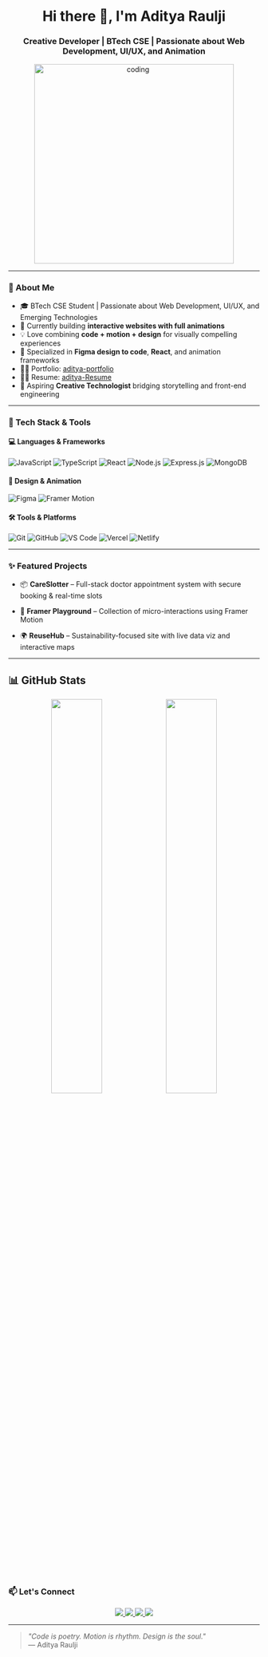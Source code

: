 

<h1 align="center">Hi there 👋, I'm Aditya Raulji</h1>
<h3 align="center">Creative Developer | BTech CSE | Passionate about Web Development, UI/UX, and Animation</h3>

<p align="center">
  <img src="https://sdmntprwestus2.oaiusercontent.com/files/00000000-e498-61f8-8aa6-60792f3d9af3/raw?se=2025-05-11T06%3A54%3A48Z&sp=r&sv=2024-08-04&sr=b&scid=00000000-0000-0000-0000-000000000000&skoid=30ec2761-8f41-44db-b282-7a0f8809659b&sktid=a48cca56-e6da-484e-a814-9c849652bcb3&skt=2025-05-11T02%3A51%3A14Z&ske=2025-05-12T02%3A51%3A14Z&sks=b&skv=2024-08-04&sig=k1c7LwCgNswA6/KN3kvBy0EnWMvqBkDO3XOKqzqxs3s%3D" alt="coding" width="400"/>
</p>

---

### 🧠 About Me

- 🎓  BTech CSE Student | Passionate about Web Development, UI/UX, and Emerging Technologies
- 🔭 Currently building **interactive websites with full animations**
- 💡 Love combining **code + motion + design** for visually compelling experiences
- 🎨 Specialized in **Figma design to code**, **React**, and animation frameworks
- 👨‍💻 Portfolio: [aditya-portfolio](https://aditya-portfolio-cjo4.onrender.com/)
- 👨‍💻 Resume: [aditya-Resume](https://drive.google.com/drive/folders/1i-vS8fM_nWDVsMwnibLNndH-79VNw4Iu)
- 🎯 Aspiring **Creative Technologist** bridging storytelling and front-end engineering

---

### 🚀 Tech Stack & Tools

#### 💻 Languages & Frameworks  
![JavaScript](https://img.shields.io/badge/-JavaScript-black?style=flat-square&logo=javascript)
![TypeScript](https://img.shields.io/badge/-TypeScript-black?style=flat-square&logo=typescript)
![React](https://img.shields.io/badge/-React-black?style=flat-square&logo=react)
![Node.js](https://img.shields.io/badge/-Node.js-black?style=flat-square&logo=node.js)
![Express.js](https://img.shields.io/badge/-Express.js-black?style=flat-square&logo=express)
![MongoDB](https://img.shields.io/badge/-MongoDB-black?style=flat-square&logo=mongodb)

#### 🎨 Design & Animation  
![Figma](https://img.shields.io/badge/-Figma-black?style=flat-square&logo=figma)
![Framer Motion](https://img.shields.io/badge/-Framer_Motion-black?style=flat-square&logo=framer)

#### 🛠️ Tools & Platforms  
![Git](https://img.shields.io/badge/-Git-black?style=flat-square&logo=git)
![GitHub](https://img.shields.io/badge/-GitHub-black?style=flat-square&logo=github)
![VS Code](https://img.shields.io/badge/-VS_Code-black?style=flat-square&logo=visual-studio-code)
![Vercel](https://img.shields.io/badge/-Vercel-black?style=flat-square&logo=vercel)
![Netlify](https://img.shields.io/badge/-Netlify-black?style=flat-square&logo=netlify)

---

### ✨ Featured Projects

- 📦 **CareSlotter** – Full-stack doctor appointment system with secure booking & real-time slots 
- 🎨 **Framer Playground** – Collection of micro-interactions using Framer Motion  
 
- 🌍 **ReuseHub** – Sustainability-focused site with live data viz and interactive maps

---

## 📊 GitHub Stats

<p align="center">
  <img width="45%" src="https://github-readme-stats.vercel.app/api?username=aditya-raulji&show_icons=true&theme=tokyonight" />
  <img width="45%" src="https://github-readme-stats.vercel.app/api/top-langs/?username=aditya-raulji&layout=compact&theme=tokyonight" />
</p>



### 📫 Let's Connect

<p align="center">
  <a href="https://www.linkedin.com/in/aditya-raulji-714492322/" target="_blank">
    <img src="https://img.shields.io/badge/-LinkedIn-blue?style=flat-square&logo=linkedin" />
  </a>
  <a href="https://aditya-portfolio-cjo4.onrender.com/" target="_blank">
    <img src="https://img.shields.io/badge/-Portfolio-black?style=flat-square&logo=github" />
  </a>
  <a href="https://mail.google.com/mail/u/2/#inbox">
    <img src="https://img.shields.io/badge/-Email-red?style=flat-square&logo=gmail" />
  </a>
  <a href="https://x.com/raulji_aditya07" target="_blank">
    <img src="https://img.shields.io/badge/-Twitter-1DA1F2?style=flat-square&logo=twitter&logoColor=white" />
  </a>
</p>

---

> _"Code is poetry. Motion is rhythm. Design is the soul."_  
> — Aditya Raulji
